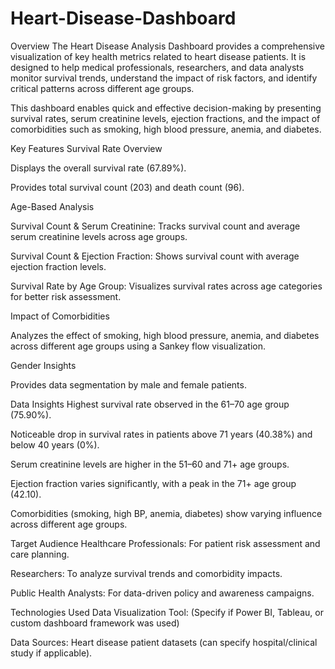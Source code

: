 # Heart-Disease-Dashboard
Overview
The Heart Disease Analysis Dashboard provides a comprehensive visualization of key health metrics related to heart disease patients. It is designed to help medical professionals, researchers, and data analysts monitor survival trends, understand the impact of risk factors, and identify critical patterns across different age groups.

This dashboard enables quick and effective decision-making by presenting survival rates, serum creatinine levels, ejection fractions, and the impact of comorbidities such as smoking, high blood pressure, anemia, and diabetes.

Key Features
Survival Rate Overview

Displays the overall survival rate (67.89%).

Provides total survival count (203) and death count (96).

Age-Based Analysis

Survival Count & Serum Creatinine: Tracks survival count and average serum creatinine levels across age groups.

Survival Count & Ejection Fraction: Shows survival count with average ejection fraction levels.

Survival Rate by Age Group: Visualizes survival rates across age categories for better risk assessment.

Impact of Comorbidities

Analyzes the effect of smoking, high blood pressure, anemia, and diabetes across different age groups using a Sankey flow visualization.

Gender Insights

Provides data segmentation by male and female patients.

Data Insights
Highest survival rate observed in the 61–70 age group (75.90%).

Noticeable drop in survival rates in patients above 71 years (40.38%) and below 40 years (0%).

Serum creatinine levels are higher in the 51–60 and 71+ age groups.

Ejection fraction varies significantly, with a peak in the 71+ age group (42.10).

Comorbidities (smoking, high BP, anemia, diabetes) show varying influence across different age groups.

Target Audience
Healthcare Professionals: For patient risk assessment and care planning.

Researchers: To analyze survival trends and comorbidity impacts.

Public Health Analysts: For data-driven policy and awareness campaigns.

Technologies Used
Data Visualization Tool: (Specify if Power BI, Tableau, or custom dashboard framework was used)

Data Sources: Heart disease patient datasets (can specify hospital/clinical study if applicable).
